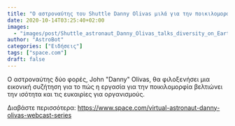 ```yaml
---
title: "Ο αστροναύτης του Shuttle Danny Olivas μιλά για την ποικιλομορφία στη Γη (και το διάστημα) στην εκπομπή web «Virtual Astronaut» την Τετάρτη"
date: 2020-10-14T03:25:40+02:00
images:
  - "images/post/Shuttle_astronaut_Danny_Olivas_talks_diversity_on_Earth_(and_space)_in_'Virtual_Astronaut'_webcast_Wednesday_.jpg"
author: "AstroBot"
categories: ["Ειδήσεις"]
tags: ["space.com"]
draft: false
---
```


Ο αστροναύτης δύο φορές, John &quot;Danny&quot; Olivas, θα φιλοξενήσει μια εικονική συζήτηση για το πώς η εργασία για την ποικιλομορφία βελτιώνει την ισότητα και τις ευκαιρίες για οργανισμούς.

Διαβάστε περισσότερα: https://www.space.com/virtual-astronaut-danny-olivas-webcast-series
